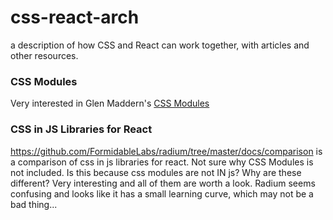 # css-react-arch
a description of how CSS and React can work together, with articles and other resources.

### CSS Modules 
Very interested in Glen Maddern's [CSS Modules](https://github.com/css-modules/css-modules)

### CSS in JS Libraries for React
https://github.com/FormidableLabs/radium/tree/master/docs/comparison is a comparison of 
css in js libraries for react. Not sure why CSS Modules is not included. Is this because
css modules are not IN js? Why are these different? Very interesting and all of them
are worth a look. Radium seems confusing and looks like it has a small learning curve,
which may not be a bad thing...
